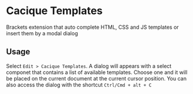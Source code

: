 # Cacique Templates
Brackets extension that auto complete HTML, CSS and JS templates or insert them by a modal dialog

## Usage
Select `Edit > Cacique Templates`. A dialog will appears with a select componet that contains a list of available templates. Choose one and it will be placed on the current document at the current cursor position. You can also access the dialog with the shortcut `Ctrl/Cmd + alt + C`
